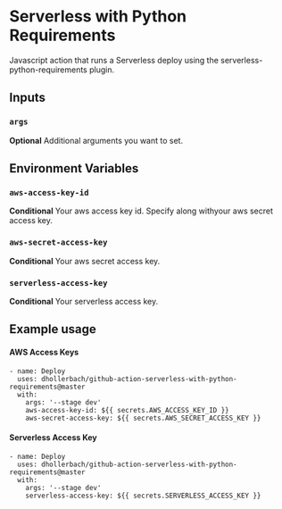 # Serverless with Python Requirements

Javascript action that runs a Serverless deploy using the serverless-python-requirements plugin.

## Inputs

### `args`

**Optional** Additional arguments you want to set.

## Environment Variables

### `aws-access-key-id`

**Conditional** Your aws access key id. Specify along withyour aws secret access key.

### `aws-secret-access-key`

**Conditional** Your aws secret access key.

### `serverless-access-key`

**Conditional** Your serverless access key.

## Example usage

#### AWS Access Keys
```
- name: Deploy
  uses: dhollerbach/github-action-serverless-with-python-requirements@master
  with:
    args: '--stage dev'
    aws-access-key-id: ${{ secrets.AWS_ACCESS_KEY_ID }}
    aws-secret-access-key: ${{ secrets.AWS_SECRET_ACCESS_KEY }}
```
#### Serverless Access Key
```
- name: Deploy
  uses: dhollerbach/github-action-serverless-with-python-requirements@master
  with:
    args: '--stage dev'
    serverless-access-key: ${{ secrets.SERVERLESS_ACCESS_KEY }}
```